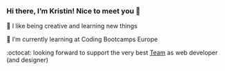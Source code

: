 ###  Hi there, I’m Kristin! Nice to meet you 🍵
👀 I like being creative and learning new things

🌱 I’m currently learning at Coding Bootcamps Europe 

:octocat: looking forward to support the very best [Team](https://www.ossa-partner.de/team-1) as web developer (and designer)

